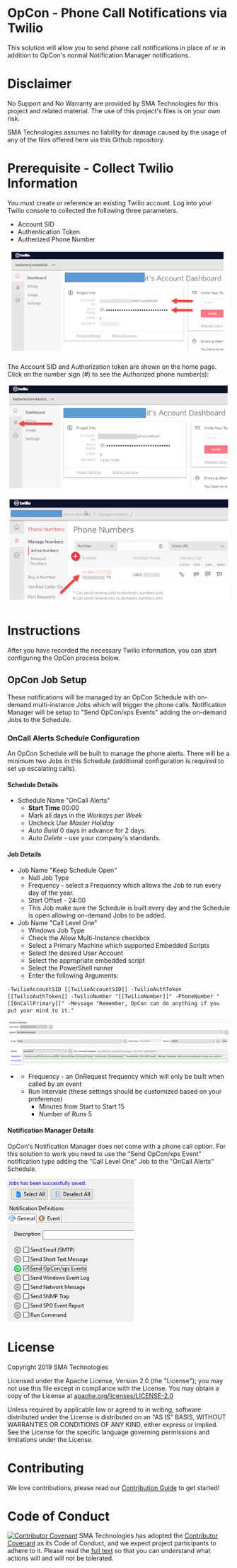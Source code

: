 
<link id="linkstyle" rel='stylesheet' href='style.css'/>

OpCon - Phone Call Notifications via Twilio
===========

This solution will allow you to send phone call notifications in place of or in addition to OpCon's normal Notification Manager notifications.

# Disclaimer
No Support and No Warranty are provided by SMA Technologies for this project and related material. The use of this project's files is on your own risk.

SMA Technologies assumes no liability for damage caused by the usage of any of the files offered here via this Github repository.

# Prerequisite - Collect Twilio Information

You must create or reference an existing Twilio account. Log into your Twilio console to collected the following three parameters. 

* Account SID
* Authentication Token
* Autherized Phone Number

![Twilio Account](/img/TwilioAccount.png)

The Account SID and Authorization token are shown on the home page. Click on the number sign (#) to see the Authorized phone number(s):

![Twilio Menu](/img/TwilioAccount2.png)
![TwilioPhone](/img/TwilioNumber.png)

# Instructions
After you have recorded the necessary Twilio information, you can start configuring the OpCon process below.

## OpCon Job Setup <a name="JobSetup"></a>
These notifications will be managed by an OpCon Schedule with on-demand multi-instance Jobs which will trigger the phone calls. Notification Manager will be setup to "Send OpCon/xps Events" adding the on-demand Jobs to the Schedule.

### OnCall Alerts Schedule Configuration <a name="OnCallJobs"></a>
An OpCon Schedule will be built to manage the phone alerts. There will be a minimum two Jobs in this Schedule (additional configuration is required to set up escalating calls).

#### Schedule Details <a name="ScheduleDetails"></a>
* Schedule Name "OnCall Alerts"
	* **Start Time** 00:00
	* Mark all days in the *Workays per Week*
	* Uncheck *Use Master Holiday*
	* *Auto Build* 0 days in advance for 2 days.
	* *Auto Delete* - use your company's standards.

#### Job Details <a name="JobDetails"></a>
* Job Name "Keep Schedule Open"
	* Null Job Type
	* Frequency - select a Frequency which allows the Job to run every day of the year.
	* Start Offset - 24:00
	* This Job make sure the Schedule is built every day and the Schedule is open allowing on-demand Jobs to be added.
* Job Name "Call Level One"
	* Windows Job Type
	* Check the Allow Multi-Instance checkbox
	* Select a Primary Machine which supported Embedded Scripts
	* Select the desired User Account
	* Select the appropriate embedded script
	* Select the PowerShell runner
	* Enter the following Arguments:

```
-TwilioAccountSID [[TwilioAccountSID]] -TwilioAuthToken [[TwilioAuthToken]] -TwilioNumber "[[TwilioNumber]]" -PhoneNumber "[[OnCallPrimary]]" -Message "Remember, OpCon can do anything if you put your mind to it."
```

![JobCommand](/img/JobCommandLine.png)

*
	* Frequency - an OnRequest frequency which will only be built when called by an event
	* Run Intervale (these settings should be customized based on your preference)
		* Minutes from Start to Start 15
		* Number of Runs 5

#### Notification Manager Details <a name="NotificationDetails"></a>
OpCon's Notification Manager does not come with a phone call option. For this solution to work you need to use the "Send OpCon/xps Event" notification type adding the "Call Level One" Job to the "OnCall Alerts" Schedule. 

![Notification](/img/NotificationManager.png)

# License
Copyright 2019 SMA Technologies

Licensed under the Apache License, Version 2.0 (the "License");
you may not use this file except in compliance with the License.
You may obtain a copy of the License at [apache.org/licenses/LICENSE-2.0](http://www.apache.org/licenses/LICENSE-2.0)

Unless required by applicable law or agreed to in writing, software
distributed under the License is distributed on an "AS IS" BASIS,
WITHOUT WARRANTIES OR CONDITIONS OF ANY KIND, either express or implied.
See the License for the specific language governing permissions and
limitations under the License.

# Contributing
We love contributions, please read our [Contribution Guide](CONTRIBUTING.md) to get started!

# Code of Conduct
[![Contributor Covenant](https://img.shields.io/badge/Contributor%20Covenant-v2.0%20adopted-ff69b4.svg)](code-of-conduct.md)
SMA Technologies has adopted the [Contributor Covenant](CODE_OF_CONDUCT.md) as its Code of Conduct, and we expect project participants to adhere to it. Please read the [full text](CODE_OF_CONDUCT.md) so that you can understand what actions will and will not be tolerated.
